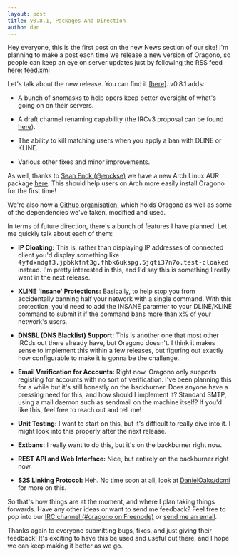 ```yaml
---
layout: post
title: v0.8.1, Packages And Direction
autho: dan
---
```

Hey everyone, this is the first post on the new News section of our site! I'm planning to make a post each time we release a new version of Oragono, so people can keep an eye on server updates just by following the RSS feed [here: feed.xml](https://oragono.io/feed.xml)

Let's talk about the new release. You can find it [[here]](https://github.com/oragono/oragono/releases/tag/v0.8.1). v0.8.1 adds:

 - A bunch of snomasks to help opers keep better oversight of what's going on on their servers.

 - A draft channel renaming capability (the IRCv3 proposal can be found [here](https://github.com/ircv3/ircv3-specifications/pull/308)).

 - The ability to kill matching users when you apply a ban with DLINE or KLINE.

 - Various other fixes and minor improvements.

As well, thanks to [Sean Enck (@enckse)](https://github.com/enckse) we have a new Arch Linux AUR package [here](https://aur.archlinux.org/packages/oragono/). This should help users on Arch more easily install Oragono for the first time!

We're also now a [Github organisation](https://github.com/oragono), which holds Oragono as well as some of the dependencies we've taken, modified and used.

In terms of future direction, there's a bunch of features I have planned. Let me quickly talk about each of them:

 - <strong>IP Cloaking:</strong> This is, rather than displaying IP addresses of connected client you'd display something like <span class="noemph"><tt>4yfdxndgf3.jpbkkfnt3g.fhbk6ukspg.5jqti37n7o.test-cloaked</tt></span> instead. I'm pretty interested in this, and I'd say this is something I really want in the next release.

 - <strong>XLINE 'Insane' Protections:</strong> Basically, to help stop you from accidentally banning half your network with a single command. With this protection, you'd need to add the INSANE paramter to your DLINE/KLINE command to submit it if the command bans more than x% of your network's users.

 - <strong>DNSBL (DNS Blacklist) Support:</strong> This is another one that most other IRCds out there already have, but Oragono doesn't. I think it makes sense to implement this within a few releases, but figuring out exactly how configurable to make it is gonna be the challenge.

 - <strong>Email Verification for Accounts:</strong> Right now, Oragono only supports registing for accounts with no sort of verification. I've been planning this for a while but it's still honestly on the backburner. Does anyone have a pressing need for this, and how should I implement it? Standard SMTP, using a mail daemon such as sendmail on the machine itself? If you'd like this, feel free to reach out and tell me!

 - <strong>Unit Testing:</strong> I want to start on this, but it's difficult to really dive into it. I might look into this properly after the next release.

 - <strong>Extbans:</strong> I really want to do this, but it's on the backburner right now.

 - <strong>REST API and Web Interface:</strong> Nice, but entirely on the backburner right now.

 - <strong>S2S Linking Protocol:</strong> Heh. No time soon at all, look at [DanielOaks/dcmi](https://github.com/DanielOaks/dcmi) for more on this.

So that's how things are at the moment, and where I plan taking things forwards. Have any other ideas or want to send me feedback? Feel free to pop into our <a href="ircs://irc.freenode.net:6697/#oragono">IRC channel (#oragono on Freenode)</a> or [send me an email](mailto:daniel@danieloaks.net).

Thanks again to everyone submitting bugs, fixes, and just giving their feedback! It's exciting to have this be used and useful out there, and I hope we can keep making it better as we go.
